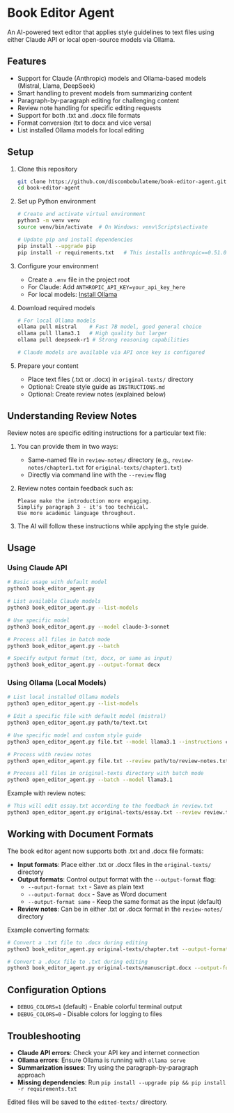 # Book Editor Agent

An AI-powered text editor that applies style guidelines to text files using either Claude API or local open-source models via Ollama.

## Features

- Support for Claude (Anthropic) models and Ollama-based models (Mistral, Llama, DeepSeek)
- Smart handling to prevent models from summarizing content
- Paragraph-by-paragraph editing for challenging content
- Review note handling for specific editing requests
- Support for both .txt and .docx file formats
- Format conversion (txt to docx and vice versa)
- List installed Ollama models for local editing

## Setup

1. Clone this repository
   ```bash
   git clone https://github.com/discombobulateme/book-editor-agent.git
   cd book-editor-agent
   ```

2. Set up Python environment
   ```bash
   # Create and activate virtual environment
   python3 -m venv venv
   source venv/bin/activate  # On Windows: venv\Scripts\activate
   
   # Update pip and install dependencies
   pip install --upgrade pip
   pip install -r requirements.txt   # This installs anthropic==0.51.0 (latest)
   ```

3. Configure your environment
   - Create a `.env` file in the project root
   - For Claude: Add `ANTHROPIC_API_KEY=your_api_key_here`
   - For local models: [Install Ollama](https://ollama.com/download)
   
4. Download required models
   ```bash
   # For local Ollama models
   ollama pull mistral    # Fast 7B model, good general choice
   ollama pull llama3.1   # High quality but larger
   ollama pull deepseek-r1 # Strong reasoning capabilities
   
   # Claude models are available via API once key is configured
   ```

5. Prepare your content
   - Place text files (.txt or .docx) in `original-texts/` directory
   - Optional: Create style guide as `INSTRUCTIONS.md`
   - Optional: Create review notes (explained below)

## Understanding Review Notes

Review notes are specific editing instructions for a particular text file:

1. You can provide them in two ways:
   - Same-named file in `review-notes/` directory (e.g., `review-notes/chapter1.txt` for `original-texts/chapter1.txt`)
   - Directly via command line with the `--review` flag

2. Review notes contain feedback such as:
   ```
   Please make the introduction more engaging.
   Simplify paragraph 3 - it's too technical.
   Use more academic language throughout.
   ```

3. The AI will follow these instructions while applying the style guide.

## Usage

### Using Claude API

```bash
# Basic usage with default model
python3 book_editor_agent.py

# List available Claude models
python3 book_editor_agent.py --list-models

# Use specific model
python3 book_editor_agent.py --model claude-3-sonnet

# Process all files in batch mode
python3 book_editor_agent.py --batch

# Specify output format (txt, docx, or same as input)
python3 book_editor_agent.py --output-format docx
```

### Using Ollama (Local Models)

```bash
# List local installed Ollama models
python3 open_editor_agent.py --list-models

# Edit a specific file with default model (mistral)
python3 open_editor_agent.py path/to/text.txt

# Use specific model and custom style guide
python3 open_editor_agent.py file.txt --model llama3.1 --instructions custom_style.md

# Process with review notes
python3 open_editor_agent.py file.txt --review path/to/review-notes.txt

# Process all files in original-texts directory with batch mode
python3 open_editor_agent.py --batch --model llama3.1
```

Example with review notes:
```bash
# This will edit essay.txt according to the feedback in review.txt
python3 open_editor_agent.py original-texts/essay.txt --review review.txt --model mistral
```

## Working with Document Formats

The book editor agent now supports both .txt and .docx file formats:

- **Input formats**: Place either .txt or .docx files in the `original-texts/` directory
- **Output formats**: Control output format with the `--output-format` flag:
  - `--output-format txt` - Save as plain text
  - `--output-format docx` - Save as Word document
  - `--output-format same` - Keep the same format as the input (default)
- **Review notes**: Can be in either .txt or .docx format in the `review-notes/` directory

Example converting formats:
```bash
# Convert a .txt file to .docx during editing
python3 book_editor_agent.py original-texts/chapter.txt --output-format docx

# Convert a .docx file to .txt during editing
python3 book_editor_agent.py original-texts/manuscript.docx --output-format txt
```

## Configuration Options

- `DEBUG_COLORS=1` (default) - Enable colorful terminal output
- `DEBUG_COLORS=0` - Disable colors for logging to files

## Troubleshooting

- **Claude API errors**: Check your API key and internet connection
- **Ollama errors**: Ensure Ollama is running with `ollama serve`
- **Summarization issues**: Try using the paragraph-by-paragraph approach
- **Missing dependencies**: Run `pip install --upgrade pip && pip install -r requirements.txt`

Edited files will be saved to the `edited-texts/` directory.